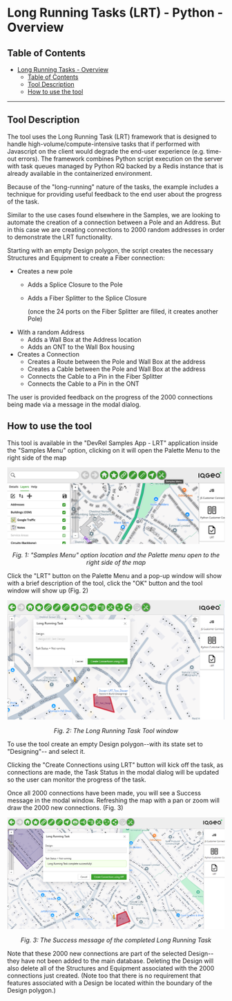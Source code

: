 # Long Running Tasks (LRT) - Python - Overview

## Table of Contents

- [Long Running Tasks - Overview](#customer-connection---javascript---overview)
  - [Table of Contents](#table-of-contents)
  - [Tool Description](#tool-description)
  - [How to use the tool](#how-to-use-the-tool)

---

## Tool Description



The tool uses the Long Running Task (LRT) framework that is designed to handle high-volume/compute-intensive tasks that if performed with Javascript on the client would degrade the end-user experience (e.g. time-out errors).  The framework combines Python script execution on the server with task queues managed by Python RQ backed by a Redis instance that is already available in the containerized environment.  

Because of the "long-running" nature of the tasks, the example includes a technique for providing useful feedback to the end user about the progress of the task.

Similar to the use cases found elsewhere in the Samples, we are looking to automate the creation of a connection between a Pole and an Address.  But in this case we are creating connections to 2000 random addresses in order to demonstrate the LRT functionality.

Starting with an empty Design polygon, the script creates the necessary Structures and Equipment to create a Fiber connection:
- Creates a new pole
  - Adds a Splice Closure to the Pole
  - Adds a Fiber Splitter to the Splice Closure

    (once the 24 ports on the Fiber Splitter are filled, it creates another Pole)
- With a random Address
  - Adds a Wall Box at the Address location
  - Adds an ONT to the Wall Box housing
- Creates a Connection
  - Creates a Route between the Pole and Wall Box at the address
  - Creates a Cable between the Pole and Wall Box at the address
  - Connects the Cable to a Pin in the Fiber Splitter
  - Connects the Cable to a Pin in the ONT


The user is provided feedback on the progress of the 2000 connections being made via a message in the modal dialog.

## How to use the tool

This tool is available in the "DevRel Samples App - LRT" application inside the "Samples Menu" option, clicking on it will open the Palette Menu to the right side of the map

![Samples Menu option location](./Customer_Connection_JavaScript_Overview_1.png)

<p align="center"><i>Fig. 1: "Samples Menu" option location and the Palette menu open to the right side of the map</i></p>

Click the "LRT" button on the Palette Menu and a pop-up window will show with a brief description of the tool, click the "OK" button and the tool window will show up (Fig. 2)

![Samples Menu option location](./LRT_final_modal_b.png)

<p align="center"><i>Fig. 2: The Long Running Task Tool window</i></p>

To use the tool create an empty Design polygon--with its state set to "Designing"-- and select it.

Clicking the "Create Connections using LRT" button will kick off the task, as connections are made, the Task Status in the modal dialog will be updated so the user can monitor the progress of the task.

Once all 2000 connections have been made, you will see a Success message in the modal window.  Refreshing the map with a pan or zoom will draw the 2000 new connections.
(Fig. 3)

![Samples Menu option location](./LRT_final_modal_c.png)

<p align="center"><i>Fig. 3: The Success message of the completed Long Running Task</i></p>

Note that these 2000 new connections are part of the selected Design--they have not been added to the main database.  Deleting the Design will also delete all of the Structures and Equipment associated with the 2000 connections just created.  (Note too that there is no requirement that features associated with a Design be located within the boundary of the Design polygon.)
